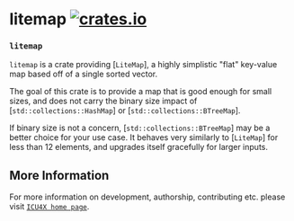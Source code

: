 # litemap [![crates.io](https://img.shields.io/crates/v/litemap)](https://crates.io/crates/litemap)

### `litemap`

`litemap` is a crate providing [`LiteMap`], a highly simplistic "flat" key-value map
based off of a single sorted vector.

The goal of this crate is to provide a map that is good enough for small
sizes, and does not carry the binary size impact of [`std::collections::HashMap`]
or [`std::collections::BTreeMap`].

If binary size is not a concern, [`std::collections::BTreeMap`] may be a better choice
for your use case. It behaves very similarly to [`LiteMap`] for less than 12 elements,
and upgrades itself gracefully for larger inputs.


## More Information

For more information on development, authorship, contributing etc. please visit [`ICU4X home page`](https://github.com/unicode-org/icu4x).
